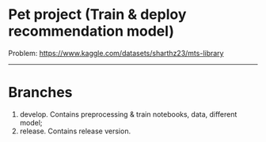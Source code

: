 # Pet project (Train & deploy recommendation model)
Problem: https://www.kaggle.com/datasets/sharthz23/mts-library
____
# Branches
1. develop. Contains preprocessing & train notebooks, data, different model;
2. release. Contains release version.

